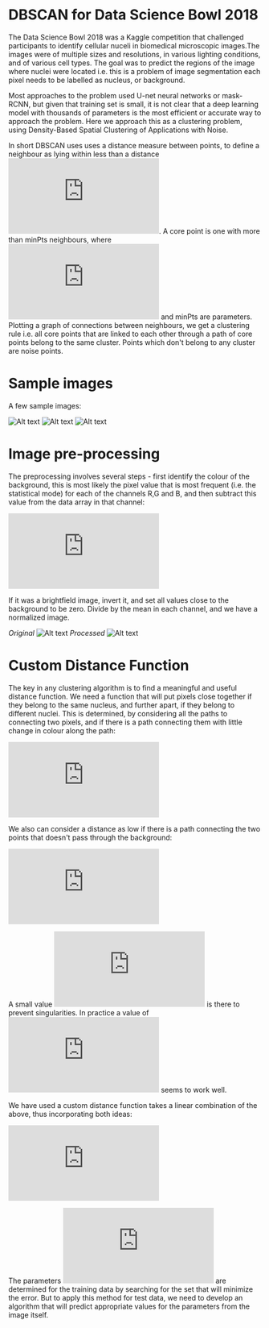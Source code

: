 # DBSCAN for Data Science Bowl 2018

The Data Science Bowl 2018 was a Kaggle competition that challenged participants to identify cellular nuceli in biomedical microscopic images.The images were of multiple sizes and resolutions, in various lighting conditions, and of various cell types. The goal was to predict the regions of the image where nuclei were located i.e. this is a problem of image segmentation each pixel needs to be labelled as nucleus, or background.

Most approaches to the problem used U-net neural networks or mask-RCNN, but given that training set is small, it is not clear that a deep learning model with thousands of parameters is the most efficient or accurate way to approach the problem. Here we approach this as a clustering problem, using Density-Based Spatial Clustering of Applications with Noise.

In short DBSCAN uses uses a distance measure between points, to define a neighbour as lying within less than a distance ![equation](https://latex.codecogs.com/gif.latex?%5Cepsilon). A core point is one with more than minPts neighbours, where  ![equation](https://latex.codecogs.com/gif.latex?%5Cepsilon) and minPts are parameters. Plotting a graph of connections between neighbours, we get a clustering rule i.e. all core points that are linked to each other through a path of core points belong to the same cluster. Points which don't belong to any cluster are noise points.

# Sample images
A few sample images:

![Alt text](samples/00ae65c1c6631ae6f2be1a449902976e6eb8483bf6b0740d00530220832c6d3e.png?raw=true)
![Alt text](samples/0a7d30b252359a10fd298b638b90cb9ada3acced4e0c0e5a3692013f432ee4e9.png?raw=true)
![Alt text](samples/0acd2c223d300ea55d0546797713851e818e5c697d073b7f4091b96ce0f3d2fe.png?raw=true)

# Image pre-processing

The preprocessing involves several steps - first identify the colour of the background, this is most likely the pixel value  that is most frequent (i.e. the statistical mode) for each of the channels R,G and B, and then subtract this value from the data array in that channel:

![equation](http://latex.codecogs.com/gif.latex?RGB_%7Bij%7D%20%5Crightarrow%20%28R%20-%20R_%7Bmode%7D%29%28G%20-%20G_%7Bmode%7D%29%28B%20-%20B_%7Bmode%7D%29_%7Bij%7D)

If it was a brightfield image, invert it, and set all values close to the background to be zero. Divide by the mean in each channel, and we have a normalized image.

*Original*
![Alt text](samples/image.png?raw=true)
*Processed*
![Alt text](samples/image_normalized.png?raw=true)

# Custom Distance Function

The key in any clustering algorithm is to find a meaningful and useful distance function. We need a function that will put pixels close together if they belong to the same nucleus, and further apart, if they belong to  different nuclei. This is determined, by considering all the paths to connecting two pixels, and if there is a path connecting them with little change in colour along the path:

![equation](http://latex.codecogs.com/gif.latex?distance%5C_A_%7B%28ij%29%20%5Cleftrightarrow%20%28kl%29%7D%20%3D%20%5Cinf_%7B_%7Bp%20%5C%20%5Cepsilon%20%5C%20%28ij%29%5Cleftrightarrow%28kl%29%7D%7D%5C%7Bmax%28%7C%7CRGB%7C%7C_p%29%20-%20min%28%7C%7CRGB%7C%7C_p%29%20%5C%7D)

We also can consider a distance as low if there is a path connecting the two  points that  doesn't pass through the background:

![equation](http://latex.codecogs.com/gif.latex?distance%5C_B_%7B%28ij%29%20%5Cleftrightarrow%20%28kl%29%7D%20%5Cinf_%7B_%7Bp%5Cepsilon%28ij%29%5Cleftrightarrow%28kl%29%7D%7D%20%5CBig%5C%7B%20%5Cfrac%7B1%7D%7B%5Cdelta%20&plus;%20%5Cmin%28%7C%7CRGB%7C%7C%29_p%7D%20%5CBig%5C%7D)

A small value ![equation](http://latex.codecogs.com/gif.latex?%5Cdelta) is there to prevent singularities. In practice a value of ![equation](http://latex.codecogs.com/gif.latex?%5Cdelta%3D0.1) seems to work well. 

We have used a custom distance function takes a linear combination of the above, thus incorporating both ideas:

![equation](http://latex.codecogs.com/gif.latex?custom%5C_distance%20%3D%20%5Calpha%20%5Ctimes%20distance%5C_A%20&plus;%20%5Cbeta%20%5Ctimes%20distance%5C_B)

The parameters ![equation](http://latex.codecogs.com/gif.latex?%5Calpha%20%5C%20%5C%26%20%5C%20%5Cbeta) are determined for the training data by searching for the set that will minimize the error. But to apply this method for test data, we need to develop an algorithm that will predict appropriate values for the parameters from the image itself.
